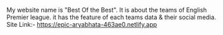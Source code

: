 My website name is "Best Of the Best".
It is about the teams of English Premier league.
it has the feature of each teams data & their social media.
Site Link:- https://epic-aryabhata-463ae0.netlify.app